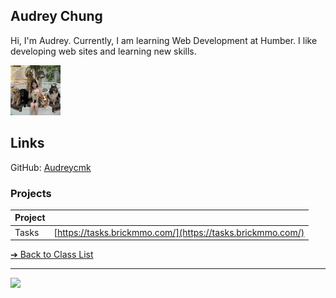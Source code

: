 ## Audrey Chung

Hi, I'm Audrey. Currently, I am learning Web Development at Humber. I like developing web sites and learning new skills.

<img alt ="Audrey Chung" src="../images/Audreycmk.jpg" height= "80px" width="80px">

## Links

GitHub: [Audreycmk](https://github.com/Audreycmk)

### Projects

| Project |                                                            |
| ------- | ---------------------------------------------------------- |
| Tasks   | [https://tasks.brickmmo.com/](https://tasks.brickmmo.com/) |

[&#10132; Back to Class List](/)

---

<a href="https://brickmmo.com">
<img src="https://brickmmo.com/images/brickmmo-logo-horizontal.jpg" width="100">
</a>
